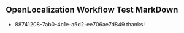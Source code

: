 ## OpenLocalization Workflow Test MarkDown
* 88741208-7ab0-4c1e-a5d2-ee706ae7d849 thanks!

<!--HONumber=Aug16_HO3-->


